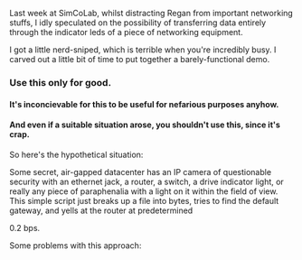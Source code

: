 Last week at SimCoLab, whilst distracting Regan from important networking stuffs, I idly speculated on the possibility of transferring data 
entirely through the indicator leds of a piece of networking equipment.

I got a little nerd-sniped, which is terrible when you're incredibly busy. I carved out a little bit of time to put together a barely-functional demo.

### Use this only for good.
#### It's inconcievable for this to be useful for nefarious purposes anyhow.
#### And even if a suitable situation arose, you shouldn't use this, since it's crap.

So here's the hypothetical situation:

Some secret, air-gapped datacenter has an IP camera of questionable security with an ethernet jack, a router, a switch, a drive indicator light, or really
any piece of paraphenalia with a light on it within the field of view. This simple script just breaks up a file into bytes, tries to find the default gateway, and yells at the router
at predetermined 

0.2 bps.

Some problems with this approach:



